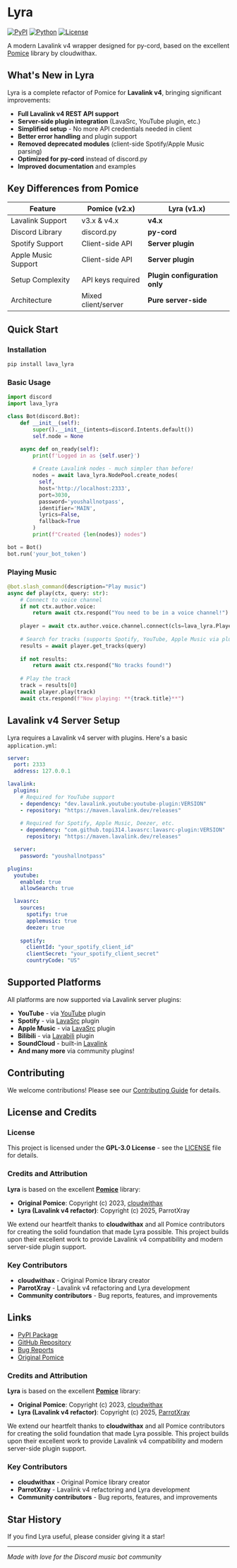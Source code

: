 # Lyra

[![PyPI](https://img.shields.io/pypi/v/lava-lyra.svg)](https://pypi.org/project/lava-lyra/)
[![Python](https://img.shields.io/pypi/pyversions/lava-lyra.svg)](https://pypi.org/project/lava-lyra/)
[![License](https://img.shields.io/github/license/ParrotXray/lava-lyra.svg)](https://github.com/ParrotXray/Lyra/blob/main/LICENSE)

A modern Lavalink v4 wrapper designed for py-cord, based on the excellent [Pomice](https://github.com/cloudwithax/pomice) library by cloudwithax.

## What's New in Lyra

Lyra is a complete refactor of Pomice for **Lavalink v4**, bringing significant improvements:

- **Full Lavalink v4 REST API support**
- **Server-side plugin integration** (LavaSrc, YouTube plugin, etc.)
- **Simplified setup** - No more API credentials needed in client
- **Better error handling** and plugin support  
- **Removed deprecated modules** (client-side Spotify/Apple Music parsing)
- **Optimized for py-cord** instead of discord.py
- **Improved documentation** and examples

## Key Differences from Pomice

| Feature | Pomice (v2.x) | Lyra (v1.x) |
|---------|---------------|-------------|
| Lavalink Support | v3.x & v4.x | **v4.x** |
| Discord Library | discord.py | **py-cord** |
| Spotify Support | Client-side API | **Server plugin** |
| Apple Music Support | Client-side API | **Server plugin** |
| Setup Complexity | API keys required | **Plugin configuration only** |
| Architecture | Mixed client/server | **Pure server-side** |

## Quick Start

### Installation

```bash
pip install lava_lyra
```

### Basic Usage

```python
import discord
import lava_lyra

class Bot(discord.Bot):
    def __init__(self):
        super().__init__(intents=discord.Intents.default())
        self.node = None

    async def on_ready(self):
        print(f'Logged in as {self.user}')
        
        # Create Lavalink nodes - much simpler than before!
        nodes = await lava_lyra.NodePool.create_nodes(
          self, 
          host='http://localhost:2333', 
          port=3030, 
          password='youshallnotpass', 
          identifier='MAIN', 
          lyrics=False, 
          fallback=True
        )
        print(f"Created {len(nodes)} nodes")

bot = Bot()
bot.run('your_bot_token')
```

### Playing Music

```python
@bot.slash_command(description="Play music")
async def play(ctx, query: str):
    # Connect to voice channel
    if not ctx.author.voice:
        return await ctx.respond("You need to be in a voice channel!")
    
    player = await ctx.author.voice.channel.connect(cls=lava_lyra.Player)
    
    # Search for tracks (supports Spotify, YouTube, Apple Music via plugins!)
    results = await player.get_tracks(query)
    
    if not results:
        return await ctx.respond("No tracks found!")
    
    # Play the track
    track = results[0]
    await player.play(track)
    await ctx.respond(f"Now playing: **{track.title}**")
```

## Lavalink v4 Server Setup

Lyra requires a Lavalink v4 server with plugins. Here's a basic `application.yml`:

```yaml
server:
  port: 2333
  address: 127.0.0.1

lavalink:
  plugins:
    # Required for YouTube support
    - dependency: "dev.lavalink.youtube:youtube-plugin:VERSION"
    - repository: "https://maven.lavalink.dev/releases"
    
    # Required for Spotify, Apple Music, Deezer, etc.
    - dependency: "com.github.topi314.lavasrc:lavasrc-plugin:VERSION"
      repository: "https://maven.lavalink.dev/releases"

  server:
    password: "youshallnotpass"

plugins:
  youtube:
    enabled: true
    allowSearch: true

  lavasrc:
    sources:
      spotify: true
      applemusic: true
      deezer: true
    
    spotify:
      clientId: "your_spotify_client_id"
      clientSecret: "your_spotify_client_secret"
      countryCode: "US"
```

## Supported Platforms

All platforms are now supported via Lavalink server plugins:

- **YouTube** - via [YouTube](https://github.com/lavalink-devs/youtube-source) plugin
- **Spotify** - via [LavaSrc](https://github.com/topi314/LavaSrc) plugin  
- **Apple Music** - via [LavaSrc](https://github.com/topi314/LavaSrc) plugin
- **Bilibili** - via [Lavabili](https://github.com/ParrotXray/lavabili-plugin) plugin
- **SoundCloud** - built-in [Lavalink](https://github.com/lavalink-devs/Lavalink) 
- **And many more** via community plugins!

## Contributing

We welcome contributions! Please see our [Contributing Guide](CONTRIBUTING.md) for details.

## License and Credits

### License
This project is licensed under the **GPL-3.0 License** - see the [LICENSE](LICENSE) file for details.

### Credits and Attribution

**Lyra** is based on the excellent [**Pomice**](https://github.com/cloudwithax/pomice) library:

- **Original Pomice**: Copyright (c) 2023, [cloudwithax](https://github.com/cloudwithax)
- **Lyra (Lavalink v4 refactor)**: Copyright (c) 2025, ParrotXray

We extend our heartfelt thanks to **cloudwithax** and all Pomice contributors for creating the solid foundation that made Lyra possible. This project builds upon their excellent work to provide Lavalink v4 compatibility and modern server-side plugin support.

### Key Contributors
- **cloudwithax** - Original Pomice library creator
- **ParrotXray** - Lavalink v4 refactoring and Lyra development  
- **Community contributors** - Bug reports, features, and improvements

## Links

- [PyPI Package](https://pypi.org/project/lava-lyra/)
- [GitHub Repository](https://github.com/ParrotXray/Lyra)
- [Bug Reports](https://github.com/ParrotXray/lyra/issues)
- [Original Pomice](https://github.com/cloudwithax/pomice)

### Credits and Attribution

**Lyra** is based on the excellent [**Pomice**](https://github.com/cloudwithax/pomice) library:

- **Original Pomice**: Copyright (c) 2023, [cloudwithax](https://github.com/cloudwithax)
- **Lyra (Lavalink v4 refactor)**: Copyright (c) 2025, [ParrotXray](https://github.com/ParrotXray)

We extend our heartfelt thanks to **cloudwithax** and all Pomice contributors for creating the solid foundation that made Lyra possible. This project builds upon their excellent work to provide Lavalink v4 compatibility and modern server-side plugin support.

### Key Contributors
- **cloudwithax** - Original Pomice library creator
- **ParrotXray** - Lavalink v4 refactoring and Lyra development  
- **Community contributors** - Bug reports, features, and improvements

## Star History

If you find Lyra useful, please consider giving it a star!

---

*Made with love for the Discord music bot community*
